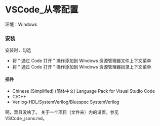 # VSCode_从零配置

环境：Windows

### 安装

安装时，勾选

- 将 " 通过 Code 打开 " 操作添加到 Windows 资源管理器文件上下文菜单
- 将 " 通过 Code 打开 " 操作添加到 Windows 资源管理器目录上下文菜单

#### 插件

- Chinese (Simplified) (简体中文) Language Pack for Visual Studio Code
- C/C++
- Verilog-HDL/SystemVerilog/Bluespec SystemVerilog



啊，暂且没啥了。
关于一个项目（文件夹）内的设置，参见 VSCode_jsons.md。